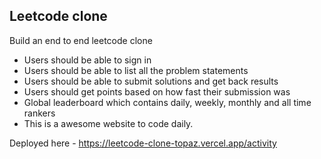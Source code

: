## Leetcode clone

Build an end to end leetcode clone

 - Users should be able to sign in
 - Users should be able to list all the problem statements
 - Users should be able to submit solutions and get back results
 - Users should get points based on how fast their submission was
 - Global leaderboard which contains daily, weekly, monthly and all time rankers
 - This is a awesome website to code daily.

Deployed here - https://leetcode-clone-topaz.vercel.app/activity